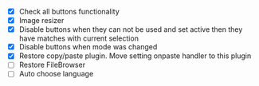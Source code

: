 - [x] Check all buttons functionality 
- [x] Image resizer
- [x] Disable buttons when they can not be used and set active then they have matches with current selection
- [x] Disable buttons when mode was changed
- [x] Restore copy/paste plugin. Move setting onpaste  handler to this plugin
- [ ] Restore FileBrowser
- [ ] Auto choose language
